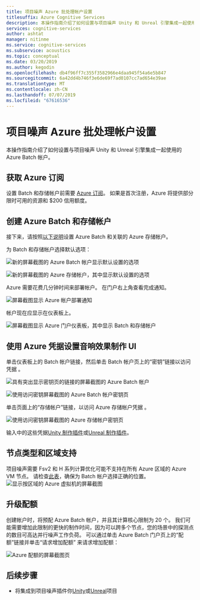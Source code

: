 ```yaml
---
title: 项目噪声 Azure 批处理帐户设置
titlesuffix: Azure Cognitive Services
description: 本操作指南介绍了如何设置与项目噪声 Unity 和 Unreal 引擎集成一起使用的 Azure Batch 帐户。
services: cognitive-services
author: ashtat
manager: nitinme
ms.service: cognitive-services
ms.subservice: acoustics
ms.topic: conceptual
ms.date: 03/20/2019
ms.author: kegodin
ms.openlocfilehash: db4f96ff7c355f3582966e4daa945f54a6e5b847
ms.sourcegitcommit: 6a42dd4b746f3e6de69f7ad0107cc7ad654e39ae
ms.translationtype: MT
ms.contentlocale: zh-CN
ms.lasthandoff: 07/07/2019
ms.locfileid: "67616536"
---
```

# <a name="project-acoustics-azure-batch-account-setup"></a>项目噪声 Azure 批处理帐户设置
本操作指南介绍了如何设置与项目噪声 Unity 和 Unreal 引擎集成一起使用的 Azure Batch 帐户。

## <a name="get-an-azure-subscription"></a>获取 Azure 订阅
设置 Batch 和存储帐户前需要 [Azure 订阅](https://azure.microsoft.com/free/)。 如果是首次注册，Azure 将提供部分限时可用的资源和 $200 信用额度。

## <a name="create-azure-batch-and-storage-accounts"></a>创建 Azure Batch 和存储帐户
接下来，请按照[以下说明](https://docs.microsoft.com/azure/batch/batch-account-create-portal)设置 Azure Batch 和关联的 Azure 存储帐户。

为 Batch 和存储帐户选择默认选项：
  
  ![新的屏幕截图的 Azure Batch 帐户显示默认设置的选项](media/new-batch-account-create.png)

  ![新的屏幕截图的 Azure 存储帐户，其中显示默认设置的选项](media/batch-storage-account-create.png)

Azure 需要花费几分钟时间来部署帐户。 在门户右上角查看完成通知。
  
  ![屏幕截图显示 Azure 帐户部署通知](media/batch-accounts-deploy-notification.png)

帐户现在应显示在仪表板上。
  
  ![屏幕截图显示 Azure 门户仪表板，其中显示 Batch 和存储帐户](media/azure-portal-dashboard.png)

## <a name="set-up-acoustics-bake-ui-with-azure-credentials"></a>使用 Azure 凭据设置音响效果制作 UI
单击仪表板上的 Batch 帐户链接，然后单击 Batch 帐户页上的“密钥”链接以访问凭据  。
  
  ![具有突出显示密钥页的链接的屏幕截图的 Azure Batch 帐户](media/batch-access-keys.png)

  ![使用访问密钥屏幕截图的 Azure Batch 帐户密钥页](media/batch-keys-info.png)

单击页面上的“存储帐户”链接，以访问 Azure 存储帐户凭据  。
  
  ![使用访问密钥屏幕截图的 Azure 存储帐户密钥页](media/storage-keys-info.png)

输入中的这些凭据[Unity 制作插件](unity-baking.md)或[Unreal 制作插件](unreal-baking.md)。

## <a name="node-types-and-region-support"></a>节点类型和区域支持
项目噪声需要 Fsv2 和 H 系列计算优化可能不支持在所有 Azure 区域的 Azure VM 节点。 请检查[此表](https://azure.microsoft.com/global-infrastructure/services)，确保为 Batch 帐户选择正确的位置。
![显示按区域的 Azure 虚拟机的屏幕截图](media/azure-regions.png) 

## <a name="upgrading-your-quota"></a>升级配额
创建帐户时，将预配 Azure Batch 帐户，并且其计算核心限制为 20 个。 我们可能需要增加此限制的更快的制作时间，因为可以跨多个节点，您的场景中的探测点的数目可高达并行噪声工作负荷。 可以通过单击 Azure Batch 门户页上的“配额”链接并单击“请求增加配额”   来请求增加配额：

![Azure 配额的屏幕截图页](media/azure-quotas.png)

## <a name="next-steps"></a>后续步骤
* 将集成到项目噪声插件你[Unity](unity-integration.md)或[Unreal](unreal-integration.md)项目

